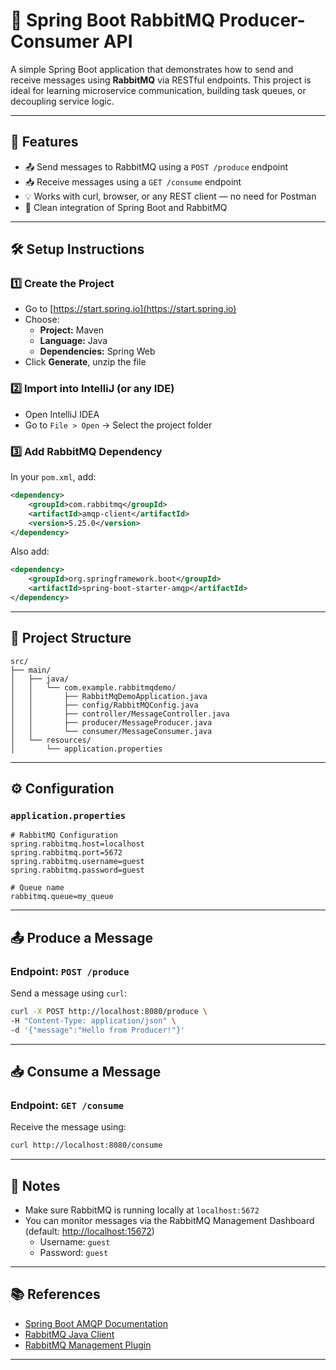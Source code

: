 # 🐇 Spring Boot RabbitMQ Producer-Consumer API

A simple Spring Boot application that demonstrates how to send and receive messages using **RabbitMQ** via RESTful endpoints. This project is ideal for learning microservice communication, building task queues, or decoupling service logic.

---

## 🚀 Features

- 📤 Send messages to RabbitMQ using a `POST /produce` endpoint  
- 📥 Receive messages using a `GET /consume` endpoint  
- 💡 Works with curl, browser, or any REST client — no need for Postman  
- 🔧 Clean integration of Spring Boot and RabbitMQ

---

## 🛠️ Setup Instructions

### 1️⃣ Create the Project

- Go to [https://start.spring.io](https://start.spring.io)
- Choose:
  - **Project:** Maven
  - **Language:** Java
  - **Dependencies:** Spring Web
- Click **Generate**, unzip the file

### 2️⃣ Import into IntelliJ (or any IDE)

- Open IntelliJ IDEA  
- Go to `File > Open` → Select the project folder

### 3️⃣ Add RabbitMQ Dependency

In your `pom.xml`, add:

```xml
<dependency>
    <groupId>com.rabbitmq</groupId>
    <artifactId>amqp-client</artifactId>
    <version>5.25.0</version>
</dependency>
```

Also add:

```xml
<dependency>
    <groupId>org.springframework.boot</groupId>
    <artifactId>spring-boot-starter-amqp</artifactId>
</dependency>
```

---

## 📁 Project Structure

```
src/
├── main/
│   ├── java/
│   │   └── com.example.rabbitmqdemo/
│   │       ├── RabbitMqDemoApplication.java
│   │       ├── config/RabbitMQConfig.java
│   │       ├── controller/MessageController.java
│   │       ├── producer/MessageProducer.java
│   │       └── consumer/MessageConsumer.java
│   └── resources/
│       └── application.properties
```

---

## ⚙️ Configuration

### `application.properties`

```properties
# RabbitMQ Configuration
spring.rabbitmq.host=localhost
spring.rabbitmq.port=5672
spring.rabbitmq.username=guest
spring.rabbitmq.password=guest

# Queue name
rabbitmq.queue=my_queue
```

---

## 📤 Produce a Message

### Endpoint: `POST /produce`

Send a message using `curl`:

```bash
curl -X POST http://localhost:8080/produce \
-H "Content-Type: application/json" \
-d '{"message":"Hello from Producer!"}'
```

---

## 📥 Consume a Message

### Endpoint: `GET /consume`

Receive the message using:

```bash
curl http://localhost:8080/consume
```

---

## 📌 Notes

- Make sure RabbitMQ is running locally at `localhost:5672`  
- You can monitor messages via the RabbitMQ Management Dashboard (default: [http://localhost:15672](http://localhost:15672))  
  - Username: `guest`  
  - Password: `guest`

---

## 📚 References

- [Spring Boot AMQP Documentation](https://docs.spring.io/spring-boot/docs/current/reference/htmlsingle/#messaging.amqp)
- [RabbitMQ Java Client](https://www.rabbitmq.com/java-client.html)
- [RabbitMQ Management Plugin](https://www.rabbitmq.com/management.html)

---

